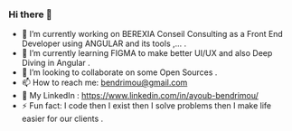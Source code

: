### Hi there 👋

<!-- 
**DoraymonIT/DoraymonIT** is a ✨ _special_ ✨ repository because its `README.md` (this file) appears on your GitHub profile.

Here are some ideas to get you started: -->

- 🔭 I’m currently working on BEREXIA Conseil Consulting as a Front End Developer using ANGULAR and its tools ,... .
- 🌱 I’m currently learning FIGMA to make better UI/UX and also Deep Diving in Angular .
- 👯 I’m looking to collaborate on some Open Sources .
- 📫 How to reach me: bendrimou@gmail.com
- 🚀 My LinkedIn : https://www.linkedin.com/in/ayoub-bendrimou/
- ⚡ Fun fact: I code then I exist then I solve problems then I make life easier for our clients  .

